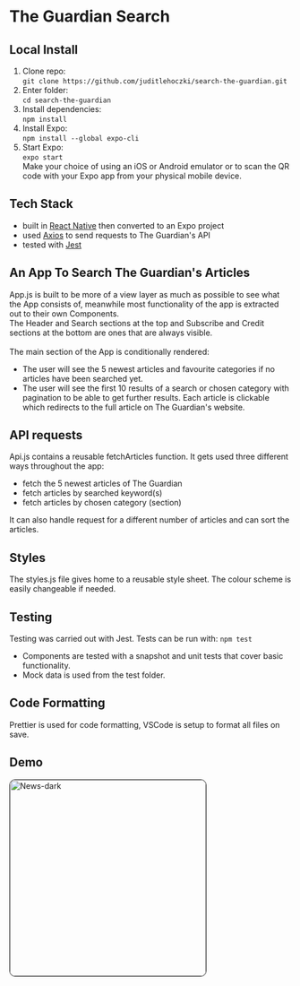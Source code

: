 # The Guardian Search

## Local Install

1. Clone repo:<br>`git clone https://github.com/juditlehoczki/search-the-guardian.git`
2. Enter folder:<br>`cd search-the-guardian`
3. Install dependencies:<br>`npm install`
4. Install Expo:<br>`npm install --global expo-cli`
5. Start Expo:<br>`expo start`<br>Make your choice of using an iOS or Android emulator or to scan the QR code with your Expo app from your physical mobile device.

## Tech Stack

- built in [React Native](https://reactnative.dev/) then converted to an Expo project
- used [Axios](https://www.npmjs.com/package/axios) to send requests to The Guardian's API
- tested with [Jest](https://jestjs.io/)

## An App To Search The Guardian's Articles

App.js is built to be more of a view layer as much as possible to see what the App consists of, meanwhile most functionality of the app is extracted out to their own Components.<br>
The Header and Search sections at the top and Subscribe and Credit sections at the bottom are ones that are always visible.<br><br>
The main section of the App is conditionally rendered:

- The user will see the 5 newest articles and favourite categories if no articles have been searched yet.
- The user will see the first 10 results of a search or chosen category with pagination to be able to get further results.
  Each article is clickable which redirects to the full article on The Guardian's website.

## API requests

Api.js contains a reusable fetchArticles function. It gets used three different ways throughout the app:

- fetch the 5 newest articles of The Guardian
- fetch articles by searched keyword(s)
- fetch articles by chosen category (section)

It can also handle request for a different number of articles and can sort the articles.

## Styles

The styles.js file gives home to a reusable style sheet. The colour scheme is easily changeable if needed.

## Testing

Testing was carried out with Jest.
Tests can be run with: `npm test`

- Components are tested with a snapshot and unit tests that cover basic functionality.
- Mock data is used from the test folder.

## Code Formatting

Prettier is used for code formatting, VSCode is setup to format all files on save.

## Demo

<img border="1" style="border-radius:10px;" alt="News-dark" src="./img/search-the-guardian.gif" width="350">
